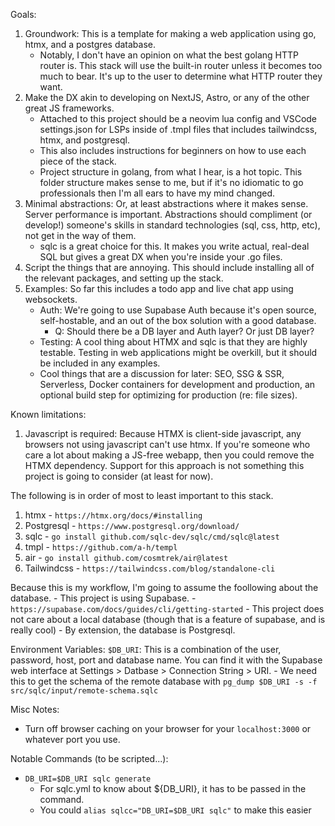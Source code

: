 Goals: 
1. Groundwork: This is a template for making a web application using go, htmx, and a postgres database. 
    - Notably, I don't have an opinion on what the best golang HTTP router is. This stack will use the built-in router unless it becomes too much to bear. It's up to the user to determine what HTTP router they want.
2. Make the DX akin to developing on NextJS, Astro, or any of the other great JS frameworks. 
    - Attached to this project should be a neovim lua config and VSCode settings.json for LSPs inside of .tmpl files that includes tailwindcss, htmx, and postgresql.
    - This also includes instructions for beginners on how to use each piece of the stack.
    - Project structure in golang, from what I hear, is a hot topic. This folder structure makes sense to me, but if it's no idiomatic to go professionals then I'm all ears to have my mind changed.
3. Minimal abstractions: Or, at least abstractions where it makes sense. Server performance is important. Abstractions should compliment (or develop!) someone's skills in standard technologies (sql, css, http, etc), not get in the way of them.
    - sqlc is a great choice for this. It makes you write actual, real-deal SQL but gives a great DX when you're inside your .go files.
4. Script the things that are annoying. This should include installing all of the relevant packages, and setting up the stack.
5. Examples: So far this includes a todo app and live chat app using websockets.
    - Auth: We're going to use Supabase Auth because it's open source, self-hostable, and an out of the box solution with a good database. 
        - Q: Should there be a DB layer and Auth layer? Or just DB layer?
    - Testing: A cool thing about HTMX and sqlc is that they are highly testable. Testing in web applications might be overkill, but it should be included in any examples. 
    - Cool things that are a discussion for later: SEO, SSG & SSR, Serverless, Docker containers for development and production, an optional build step for optimizing for production (re: file sizes).

Known limitations:
1. Javascript is required: Because HTMX is client-side javascript, any browsers not using javascript can't use htmx. If you're someone who care a lot about making a JS-free webapp, then you could remove the HTMX dependency. Support for this approach is not something this project is going to consider (at least for now).


The following is in order of most to least important to this stack.
1. htmx        - `https://htmx.org/docs/#installing`
2. Postgresql  - `https://www.postgresql.org/download/`
3. sqlc        - `go install github.com/sqlc-dev/sqlc/cmd/sqlc@latest`
4. tmpl        - `https://github.com/a-h/templ`
5. air         - `go install github.com/cosmtrek/air@latest`
6. Tailwindcss - `https://tailwindcss.com/blog/standalone-cli`


Because this is my workflow, I'm going to assume the foollowing about the database.
    - This project is using Supabase. - `https://supabase.com/docs/guides/cli/getting-started`
    - This project does not care about a local database (though that is a feature of supabase, and is really cool)
    - By extension, the database is Postgresql.

Environment Variables:
`$DB_URI`: This is a combination of the user, password, host, port and database name. You can find it with the Supabase web interface at Settings > Datbase > Connection String > URI.
    - We need this to get the schema of the remote database with `pg_dump $DB_URI -s -f src/sqlc/input/remote-schema.sqlc`


Misc Notes:
- Turn off browser caching on your browser for your `localhost:3000` or whatever port you use.

Notable Commands (to be scripted...):
- `DB_URI=$DB_URI sqlc generate`
    - For sqlc.yml to know about ${DB_URI}, it has to be passed in the command.
    - You could `alias sqlcc="DB_URI=$DB_URI sqlc"` to make this easier

